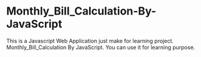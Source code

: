 # Monthly_Bill_Calculation-By-JavaScript
This is a Javascript Web Application just make for learning project. Monthly_Bill_Calculation By JavaScript. You can use it for learning purpose.
